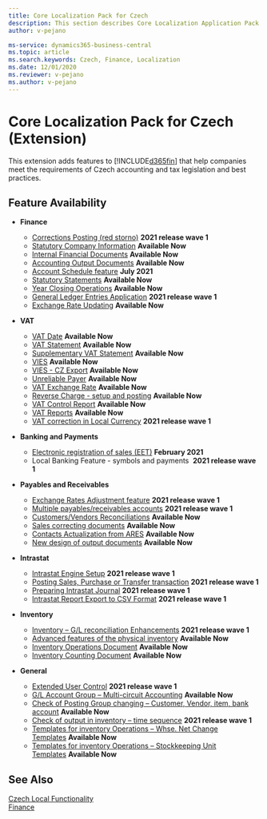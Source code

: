```yaml
---
title: Core Localization Pack for Czech
description: This section describes Core Localization Application Pack for Czech extension functionality.
author: v-pejano

ms-service: dynamics365-business-central
ms.topic: article
ms.search.keywords: Czech, Finance, Localization
ms.date: 12/01/2020
ms.reviewer: v-pejano
ms.author: v-pejano
---
```


# Core Localization Pack for Czech (Extension)

This extension adds features to [!INCLUDE[d365fin](../../includes/d365fin_md.md)] that help companies meet the requirements of Czech accounting and tax legislation and best practices.

## Feature Availability

- **Finance**
  - [Corrections Posting (red storno)](how-to-use-corrections-posting.md) **2021 release wave 1**
  - [Statutory Company Information](statutory-company-information.md) **Available Now**
  - [Internal Financial Documents](internal-financial-documents) **Available Now**
  - [Accounting Output Documents](accounting-output-documents.md) **Available Now**
  - [Account Schedule feature](how-to-use-accounting-schedule-feature.md) **July 2021**
  - [Statutory Statements](statutory-statements.md) **Available Now**
  - [Year Closing Operations](year-close-operations.md) **Available Now**
  - [General Ledger Entries Application](general-ledger-entries-application.md) **2021 release wave 1**
  - [Exchange Rate Updating](how-to-update-exchange-rate.md) **Available Now**
  
- **VAT**
  - [VAT Date](how-to-setup-vat-date.md) **Available Now**
  - [VAT Statement](vat-statement.md) **Available Now**
  - [Supplementary VAT Statement](supplementary-vat-statement.md) **Available Now**
  - [VIES](vies-cz.md) **Available Now**
  - [VIES - CZ Export](how-to-use-vies-cz-export.md) **Available Now**
  - [Unreliable Payer](unreliable-payer.md) **Available Now**
  - [VAT Exchange Rate](how-to-setup-vat-exchange-rate.md) **Available Now**
  - [Reverse Charge - setup and posting](how-to-setup-and-post-reverse-charge.md) **Available Now**
  - [VAT Control Report](how-to-create-vat-control-report.md) **Available Now**
  - [VAT Reports](vat-reports-cz.md) **Available Now**
  - [VAT correction in Local Currency](how-to-setup-vat-correction-local-currency.md) **2021 release wave 1**

- **Banking and Payments**
  - [Electronic registration of sales (EET)](eet.md) **February 2021**
  - Local Banking Feature - symbols and payments  **2021 release wave 1**

- **Payables and Receivables**
  - [Exchange Rates Adjustment feature](how-to-use-exchange-rates-adjustment-feature.md) **2021 release wave 1**
  - [Multiple payables/receivables accounts](how-to-use-multiple-payables-receivables-accounts) **2021 release wave 1**
  - [Customers/Vendors Reconciliations](customers-vendors-reconciliations.md) **Available Now**
  - [Sales correcting documents](sales-correcting-documents.md) **Available Now**
  - [Contacts Actualization from ARES](how-to-update-contacts-from-ares.md) **Available Now**
  - [New design of output documents](new-design-of-output-documents.md) **Available Now**

- **Intrastat**
  - [Intrastat Engine Setup](intrastat.md) **2021 release wave 1**
  - [Posting Sales, Purchase or Transfer transaction](intrastat.md) **2021 release wave 1**
  - [Preparing Intrastat Journal](intrastat.md) **2021 release wave 1**
  - [Intrastat Report Export to CSV Format](intrastat.md) **2021 release wave 1**

- **Inventory**
  - [Inventory – G/L reconciliation Enhancements](how-to-use-inventory-gl-reconciliation-enhancements.md) **2021 release wave 1**
  - [Advanced features of the physical inventory](advanced-features-physical-inventory.md) **Available Now**
  - [Inventory Operations Document](how-to-use-inventory-operations-document.md) **Available Now**
  - [Inventory Counting Document](how-to-use-inventory-counting-documents.md) **Available Now**

- **General**
  - [Extended User Control](how-to-setup-extended-user-control.md) **2021 release wave 1**
  - [G/L Account Group – Multi-circuit Accounting](how-to-use-multi-circuit-accounting.md) **Available Now**
  - [Check of Posting Group changing – Customer, Vendor, item, bank account](check-of-posting-group-changing.md) **Available Now**
  - [Check of output in inventory – time sequence](check-output-inventory-time-sequence.md) **2021 release wave 1**
  - [Templates for inventory Operations – Whse. Net Change Templates](warehouse-net-change-templates.md) **Available Now**
  - [Templates for inventory Operations – Stockkeeping Unit Templates](stockkeeping-unit-templates.md) **Available Now**
## See Also  

[Czech Local Functionality](czech-local-functionality.md)  
[Finance](../../finance.md)
